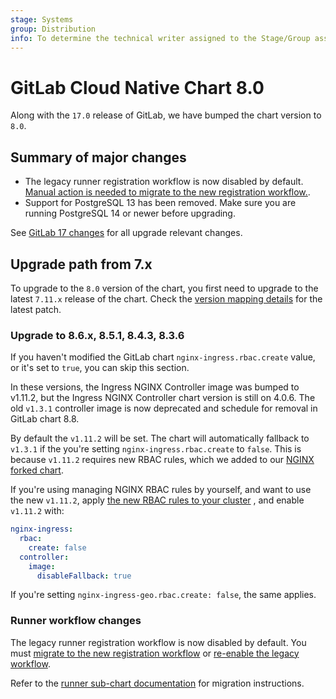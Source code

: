 ```yaml
---
stage: Systems
group: Distribution
info: To determine the technical writer assigned to the Stage/Group associated with this page, see https://handbook.gitlab.com/handbook/product/ux/technical-writing/#designated-technical-writers
---
```


# GitLab Cloud Native Chart 8.0

Along with the `17.0` release of GitLab, we have bumped the chart version to `8.0`.

## Summary of major changes

- The legacy runner registration workflow is now disabled by default. [Manual action is needed to migrate to the new registration workflow.](#runner-workflow-changes).
- Support for PostgreSQL 13 has been removed. Make sure you are running PostgreSQL 14 or newer before upgrading.

See [GitLab 17 changes](https://docs.gitlab.com/ee/update/versions/gitlab_17_changes.html#1700) for all upgrade relevant changes.

## Upgrade path from 7.x

To upgrade to the `8.0` version of the chart, you first need to upgrade to the latest `7.11.x`
release of the chart. Check the [version mapping details](../installation/version_mappings.md) for the latest patch.

### Upgrade to 8.6.x, 8.5.1, 8.4.3, 8.3.6

If you haven't modified the GitLab chart `nginx-ingress.rbac.create` value, or it's set to `true`,
you can skip this section.

In these versions, the Ingress NGINX Controller image was bumped to v1.11.2, but the Ingress NGINX Controller chart version is
still on 4.0.6. The old `v1.3.1` controller image is now deprecated and schedule for removal in GitLab chart 8.8.

By default the `v1.11.2` will be set. The chart will automatically fallback to `v1.3.1` if the you're setting
`nginx-ingress.rbac.create` to `false`. This is because `v1.11.2` requires new RBAC rules, which we added to our
[NGINX forked chart](../charts/nginx/fork.md).

If you're using managing NGINX RBAC rules by yourself, and want to use the new `v1.11.2`, apply
[the new RBAC rules to your cluster](https://gitlab.com/gitlab-org/charts/gitlab/-/merge_requests/3901/diffs?commit_id=93a3cbdb5ad83db95e12fa6c2145df0800493d8b)
, and enable `v1.11.2` with:

```yaml
nginx-ingress:
  rbac:
    create: false
  controller:
    image:
      disableFallback: true
```

If you're setting `nginx-ingress-geo.rbac.create: false`, the same applies.

### Runner workflow changes

The legacy runner registration workflow is now disabled by default. You must
[migrate to the new registration workflow](https://docs.gitlab.com/ee/tutorials/automate_runner_creation/index.html)
or [re-enable the legacy workflow](https://docs.gitlab.com/ee/administration/settings/continuous_integration.html#enable-runner-registrations-tokens).

Refer to the [runner sub-chart documentation](../charts/gitlab/gitlab-runner/index.md#requirements)
for migration instructions.
